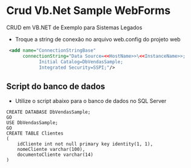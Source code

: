 # Crud Vb.Net Sample WebForms
CRUD em VB.NET de Exemplo para Sistemas Legados

- Troque a string de conexão no arquivo web.config do projeto web

```xml
 <add name="ConnectionStringBase" 
      connectionString="Data Source=<<HostName>>\<<InstanceName>>;
			Initial Catalog=DbVendasSample;
			Integrated Security=SSPI;"/>
```

## Script do banco de dados

- Utilize o script abaixo para o banco de dados no SQL Server

```tsql
CREATE DATABASE DbVendasSample;
GO
USE DbVendasSample;
GO
CREATE TABLE Clientes
(
	idCliente int not null primary key identity(1, 1), 
	nomeCliente varchar(100),
	documentoCliente varchar(14)
)
```
